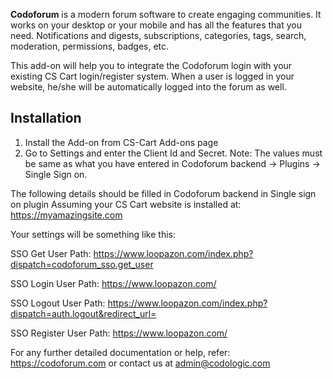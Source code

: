 **Codoforum** is a modern forum software to create engaging communities.
It works on your desktop or your mobile and has all the features that you need. 
Notifications and digests, subscriptions, categories, tags, search, moderation, permissions, badges, etc.

This add-on will help you to integrate the Codoforum login with your existing CS Cart login/register system.
When a user is logged in your website, he/she will be automatically logged into the forum as well. 



## Installation

1. Install the Add-on from CS-Cart Add-ons page
2. Go to Settings and enter the Client Id and Secret. 
Note: The values must be same as what you have entered in Codoforum backend -> Plugins -> Single Sign on.



The following details should be filled in Codoforum backend in Single sign on plugin
Assuming your CS Cart website is installed at:
https://myamazingsite.com

Your settings will be something like this:

SSO Get User Path:
https://www.loopazon.com/index.php?dispatch=codoforum_sso.get_user

SSO Login User Path:
https://www.loopazon.com/

SSO Logout User Path:
https://www.loopazon.com/index.php?dispatch=auth.logout&redirect_url=

SSO Register User Path:
https://www.loopazon.com/


For any further detailed documentation or help, refer: https://codoforum.com 
or contact us at admin@codologic.com
